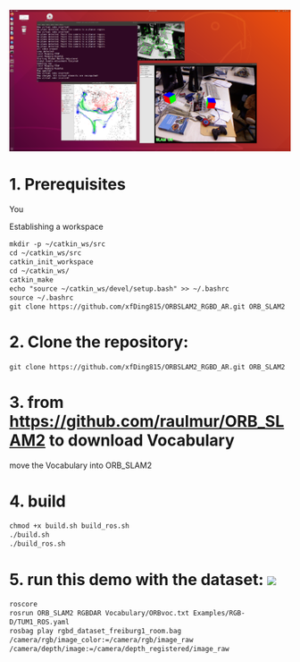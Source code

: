 ![](https://github.com/xfDing815/ORBSLAM2_RGBD_AR/blob/main/images/RGBD_AR.png)

# 1. Prerequisites
You

Establishing a workspace
```
mkdir -p ~/catkin_ws/src
cd ~/catkin_ws/src
catkin_init_workspace
cd ~/catkin_ws/
catkin_make
echo "source ~/catkin_ws/devel/setup.bash" >> ~/.bashrc
source ~/.bashrc
git clone https://github.com/xfDing815/ORBSLAM2_RGBD_AR.git ORB_SLAM2
```
# 2. Clone the repository:
```
git clone https://github.com/xfDing815/ORBSLAM2_RGBD_AR.git ORB_SLAM2
```

# 3. from https://github.com/raulmur/ORB_SLAM2 to download Vocabulary
move the Vocabulary into ORB_SLAM2

# 4. build
```
chmod +x build.sh build_ros.sh
./build.sh
./build_ros.sh
```

# 5. run this demo with the dataset: ![](https://cvg.cit.tum.de/rgbd/dataset/freiburg1/rgbd_dataset_freiburg1_room.bag)
```
roscore
rosrun ORB_SLAM2 RGBDAR Vocabulary/ORBvoc.txt Examples/RGB-D/TUM1_ROS.yaml
rosbag play rgbd_dataset_freiburg1_room.bag /camera/rgb/image_color:=/camera/rgb/image_raw /camera/depth/image:=/camera/depth_registered/image_raw

```

